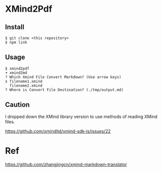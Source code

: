 # XMind2Pdf

## Install
```shell
$ git clone <this repository>
$ npm link
```

## Usage
```shell
$ xmind2pdf
➜ xmind2md 
? Which Xmind File Convert Markdown? (Use arrow keys)
❯ filename1.xmind 
  filename2.xmind 
? Where is Convert File Destination? (./tmp/output.md)
```

## Caution
I dropped down the XMind library version to use methods of reading XMind files.

https://github.com/xmindltd/xmind-sdk-js/issues/22

# Ref
https://github.com/zhangjingcn/xmind-markdown-translator
